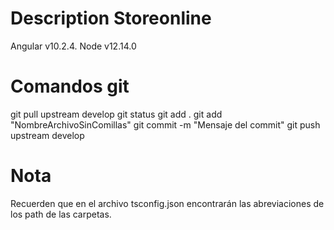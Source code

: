 # Description Storeonline

Angular v10.2.4.
Node v12.14.0

# Comandos git

git pull upstream develop
git status
git add .
git add "NombreArchivoSinComillas"
git commit -m "Mensaje del commit"
git push upstream develop


# Nota
Recuerden que en el archivo tsconfig.json encontrarán las abreviaciones de los path de las carpetas.